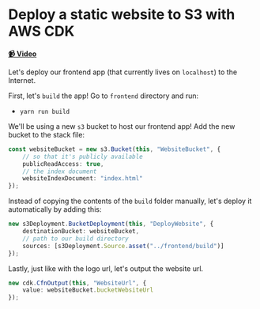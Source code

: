 # Deploy a static website to S3 with AWS CDK

**[📹 Video](https://egghead.io/lessons/aws-deploy-a-static-website-to-s3-with-aws-cdk)**

Let's deploy our frontend app (that currently lives on `localhost`) to the Internet.

First, let's `build` the app! Go to `frontend` directory and run:

* `yarn run build`

We'll be using a new `s3` bucket to host our frontend app! Add the new bucket to the stack file:

```ts
const websiteBucket = new s3.Bucket(this, "WebsiteBucket", {
    // so that it's publicly available
    publicReadAccess: true,
    // the index document
    websiteIndexDocument: "index.html"
});
```
Instead of copying the contents of the `build` folder manually, let's deploy it automatically by adding this:

```ts
new s3Deployment.BucketDeployment(this, "DeployWebsite", {
    destinationBucket: websiteBucket,
    // path to our build directory
    sources: [s3Deployment.Source.asset("../frontend/build")]
});
```

Lastly, just like with the logo url, let's output the website url.

```ts
new cdk.CfnOutput(this, "WebsiteUrl", {
    value: websiteBucket.bucketWebsiteUrl
});
```